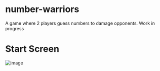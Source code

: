 # number-warriors

A game where 2 players guess numbers to damage opponents. Work in progress

# Start Screen

![image](https://github.com/nelsonthelad/number-warriors/assets/92991251/2ce8b9d1-dbf7-4b69-9e02-aef4f0e8ee2e)

